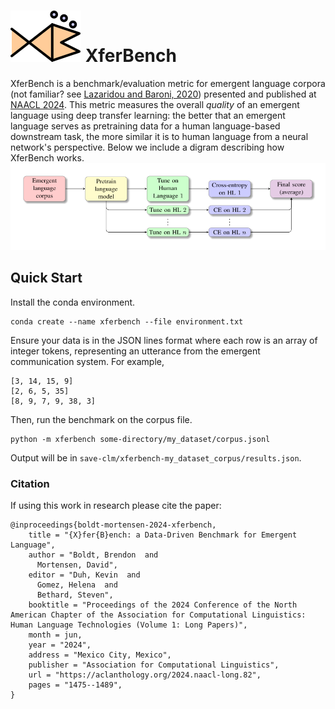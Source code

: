 ![XferBench logo](./assets/logo.svg)
XferBench
=========

XferBench is a benchmark/evaluation metric for emergent language corpora (not
familiar? see [Lazaridou and Baroni, 2020](https://arxiv.org/abs/2006.02419))
presented and published at [NAACL
2024](https://aclanthology.org/2024.naacl-long.82/).  This metric measures the
overall _quality_ of an emergent language using deep transfer learning: the
better that an emergent language serves as pretraining data for a human
language-based downstream task, the more similar it is to human language from
a neural network's perspective.  Below we include a digram describing how
XferBench works.
![Benchmark architecture](./assets/benchmark-chart.svg)


## Quick Start

Install the conda environment.

    conda create --name xferbench --file environment.txt

Ensure your data is in the JSON lines format where each row is an array of
integer tokens, representing an utterance from the emergent communication
system.  For example,

    [3, 14, 15, 9]
    [2, 6, 5, 35]
    [8, 9, 7, 9, 38, 3]

Then, run the benchmark on the corpus file.

    python -m xferbench some-directory/my_dataset/corpus.jsonl

Output will be in `save-clm/xferbench-my_dataset_corpus/results.json`.


### Citation

If using this work in research please cite the paper:

    @inproceedings{boldt-mortensen-2024-xferbench,
        title = "{X}fer{B}ench: a Data-Driven Benchmark for Emergent Language",
        author = "Boldt, Brendon  and
          Mortensen, David",
        editor = "Duh, Kevin  and
          Gomez, Helena  and
          Bethard, Steven",
        booktitle = "Proceedings of the 2024 Conference of the North American Chapter of the Association for Computational Linguistics: Human Language Technologies (Volume 1: Long Papers)",
        month = jun,
        year = "2024",
        address = "Mexico City, Mexico",
        publisher = "Association for Computational Linguistics",
        url = "https://aclanthology.org/2024.naacl-long.82",
        pages = "1475--1489",
    }
